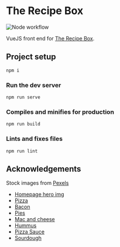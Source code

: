 # The Recipe Box

![Node workflow](https://github.com/pmcghen/recipe-box/actions/workflows/noode.js.yml/badge.svg)

VueJS front end for [The Recipe Box](https://pmcghen.github.io/recipe-box/).

## Project setup

```
npm i
```

### Run the dev server

```
npm run serve
```

### Compiles and minifies for production

```
npm run build
```

### Lints and fixes files

```
npm run lint
```
## Acknowledgements

Stock images from [Pexels](https://www.pexels.com)

  - [Homepage hero img](https://www.pexels.com/photo/fruit-salads-in-plate-1640774/)
  - [Pizza](https://www.pexels.com/photo/dinner-fast-food-lunch-meal-3644/)
  - [Bacon](https://www.pexels.com/photo/heap-of-bacon-cut-into-small-slices-4202892/)
  - [Pies](https://www.pexels.com/photo/three-round-pies-288264/)
  - [Mac and cheese](https://www.pexels.com/photo/white-ceramic-plate-with-yellow-rice-9397238/)
  - [Hummus](https://www.pexels.com/photo/close-up-shot-of-a-hummus-on-a-plate-6419391/)
  - [Pizza Sauce](https://www.pexels.com/photo/close-up-shot-of-person-spreading-tomato-sauce-onto-pizza-dough-9685267/)
  - [Sourdough](https://www.pexels.com/photo/slices-of-bread-on-wooden-board-7693949/)
